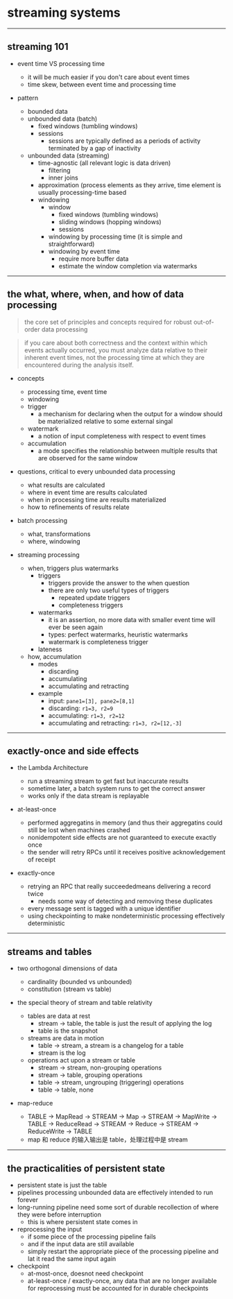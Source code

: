 # streaming systems

---

## streaming 101

- event time VS processing time
    - it will be much easier if you don't care about event times
    - time skew, between event time and processing time

- pattern
    - bounded data
    - unbounded data (batch)
        - fixed windows (tumbling windows)
        - sessions
            - sessions are typically defined as a periods of activity terminated by a gap of inactivity
    - unbounded data (streaming)
        - time-agnostic (all relevant logic is data driven)
            - filtering
            - inner joins
        - approximation (process elements as they arrive, time element is usually processing-time based
        - windowing
            - window
                - fixed windows (tumbling windows)
                - sliding windows (hopping windows)
                - sessions
            - windowing by processing time (it is simple and straightforward)
            - windowing by event time
                - require more buffer data
                - estimate the window completion via watermarks

---

## the what, where, when, and how of data processing

> the core set of principles and concepts required for robust out-of-order data processing

> if you care about both correctness and the context within which events
> actually occurred, you must analyze data relative to their inherent event
> times, not the processing time at which they are encountered during the
> analysis itself.

- concepts
    - processing time, event time
    - windowing
    - trigger
        - a mechanism for declaring when the output for a window should be materialized relative to some external singal
    - watermark
        - a notion of input completeness with respect to event times
    - accumulation
        - a mode specifies the relationship between multiple results that are observed for the same window

- questions, critical to every unbounded data processing
    - what results are calculated
    - where in event time are results calculated
    - when in processing time are results materialized
    - how to refinements of results relate

- batch processing
    - what, transformations
    - where, windowing

- streaming processing
    - when, triggers plus watermarks
        - triggers
            - triggers provide the answer to the when question
            - there are only two useful types of triggers
                - repeated update triggers
                - completeness triggers
        - watermarks
            - it is an assertion, no more data with smaller event time will ever be seen again
            - types: perfect watermarks, heuristic watermarks
            - watermark is completeness trigger
        - lateness
    - how, accumulation
        - modes
            - discarding
            - accumulating
            - accumulating and retracting
        - example
            - input: `pane1=[3], pane2=[8,1]`
            - discarding: `r1=3, r2=9`
            - accumulating: `r1=3, r2=12`
            - accumulating and retracting: `r1=3, r2=[12,-3]`

---

## exactly-once and side effects

- the Lambda Architecture
    - run a streaming stream to get fast but inaccurate results
    - sometime later, a batch system runs to get the correct answer
    - works only if the data stream is replayable

- at-least-once
    - performed aggregatins in memory (and thus their aggregatins could still be lost when machines crashed
    - nonidempotent side effects are not guaranteed to execute exactly once
    - the sender will retry RPCs until it receives positive acknowledgement of receipt
- exactly-once
    - retrying an RPC that really succeededmeans delivering a record twice
        - needs some way of detecting and removing these duplicates
    - every message sent is tagged with a unique identifier
    - using checkpointing to make nondeterministic processing effectively deterministic

---

## streams and tables

- two orthogonal dimensions of data
    - cardinality (bounded vs unbounded)
    - constitution (stream vs table)
- the special theory of stream and table relativity
    - tables are data at rest
        - stream -> table, the table is just the result of applying the log
        - table is the snapshot
    - streams are data in motion
        - table -> stream, a stream is a changelog for a table
        - stream is the log
    - operations act upon a stream or table
        - stream -> stream, non-grouping operations
        - stream -> table, grouping operations
        - table -> stream, ungrouping (triggering) operations
        - table -> table, none

- map-reduce
    - TABLE -> MapRead -> STREAM -> Map -> STREAM -> MapWrite -> TABLE -> ReduceRead -> STREAM -> Reduce -> STREAM -> ReduceWrite -> TABLE
    - map 和 reduce 的输入输出是 table，处理过程中是 stream

---

## the practicalities of persistent state

- persistent state is just the table
- pipelines processing unbounded data are effectively intended to run forever
- long-running pipeline need some sort of durable recollection of where they were before interruption
    - this is where persistent state comes in
- reprocessing the input
    - if some piece of the processing pipeline fails
    - and if the input data are still available
    - simply restart the appropriate piece of the processing pipeline and lat it read the same input again
- checkpoint
    - at-most-once, doesnot need checkpoint
    - at-least-once / exactly-once, any data that are no longer available for reprocessing must be accounted for in durable checkpoints
